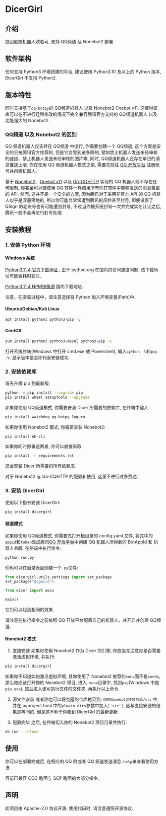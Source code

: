 # DicerGirl

## 介绍
跑团骰娘机器人欧若可, 支持 QQ频道 及 Nonebot2 部署.

## 软件架构
任何支持 Python3 环境搭建的平台, 建议使用 Python3.10 及以上的 Python 版本, DicerGirl 不支持 Python2.

## 版本特性
同时支持基于`qq-botpy`的 QQ频道机器人 以及 Nonebot2 Onebot v11. 这使得该库可以在不进行迁移修改的情况下完全兼容腾讯官方支持的 QQ频道机器人 以及功能强大的 Nonebot2.

### QQ频道 以及 Nonebot2 的区别
QQ 频道机器人仅支持在 QQ频道 中运行, 你需要创建一个 QQ频道, 这个方案是安全的且被腾讯官方推荐的, 但是它会受到诸多限制, 譬如禁止机器人发送未经审核的链接、禁止机器人发送未经审核的图片等, 同时, QQ频道机器人还存在单日的消息推送上限. 你在使用 QQ 频道机器人模式之前, 需要先前往 [QQ 开放平台](https://q.qq.com/) 注册账号并创建机器人.

基于 [Nonebot2](https://github.com/nonebot/nonebot2)、[Onebot v11](https://github.com/botuniverse/onebot) 以及 [Go-CQHTTP](https://github.com/Mrs4s/go-cqhttp) 实现的 QQ 机器人则不存在任何限制, 你甚至可以像使用 QQ 软件一样调用所有你在软件中能够发送的消息类型的 API. 然而, 这并不是一个安全的方案, 因为腾讯对于采用非官方 API 的 QQ 机器人似乎是深恶痛绝的, 所以你可能会常常遭到腾讯的风控甚至封号, 即便设置了 QSign 的老账号也有可能遭到封号, 不过当你被系统封号一次并完成实名认证之后, 腾讯一般不会再进行封号处理.

## 安装教程

### 1. 安装 Python 环境
#### Windows 系统
[Python3.11.4 官方下载地址](https://www.python.org/ftp/python/3.11.4/python-3.11.4-amd64.exe) , 由于 python.org 在国内的访问速度问题, 该下载地址可能会耗时较长.

[Python3.11.4 NPM镜像源](https://registry.npmmirror.com/-/binary/python/3.11.4/python-3.11.4-amd64.exe) 国内下载地址. 

注意，在安装过程中，请注意选择将 Python 加入环境变量(Path)中.

#### Ubuntu/Debian/Kali Linux
```sh
apt install python3 python3-pip -y
```

#### CentOS
```sh
yum install python3 python3-devel python3-pip -y
```

打开系统终端(Windows 中打开 cmd.exe 或 Powershell), 输入`python -V`和`pip -V`, 显示版本信息即代表安装成功.

### 2. 安装依赖库
首先升级 pip 到最新版:
```sh
python -m pip install --upgrade pip
pip install wheel setuptools --upgrade
```

如果你使用 QQ频道模式, 你需要安装 Dicer 所需要的依赖库, 在终端中键入:
```sh
pip install watchdog qq-botpy loguru
```

如果你使用 Nonebot2 模式, 你需要安装 Nonebot2:
```sh
pip install nb-cli
```

如果你同时部署这两者, 你可以直接采取:
```sh
pip install -r requirements.txt
```

这会安装 Dicer 所需要的所有依赖库.

对于 Nonebot2 与 Go-CQHTTP 的配置和使用, 这里不进行过多赘述.

### 3. 安装 DicerGirl
使用以下指令安装 DicerGirl:
```sh
pip install dicergirl
```

#### 频道模式
如果你使用 QQ频道模式, 你需要先打开根目录的 config.yaml 文件, 将其中的`appid`和`token`改成腾讯[QQ 开放平台](https://q.qq.com/)中创建 QQ 机器人所得到的 BotAppId 和 机器人令牌, 在终端中执行命令:
```sh
python run.py
```

你也可以在目录表层创建一个`.py`文件:
```python
from dicergirl.utils.settings import set_package
set_package("qqguild")

from dicer import main

main()
```

它们可以起到相同的效果.

请注意在执行指令之前依照 QQ 开放平台配置自己的机器人，并开启并创建 QQ频道.

#### Nonebot2 模式
1. 直接安装
如果你使用 Nonebot2 作为 Dicer 的引擎, 你应当先注意你是否需要激活虚拟环境, 并执行:
```sh
pip install dicergirl
```

如果你不知道如何激活虚拟环境, 且你使用了 Nonebot2 推荐的`venv`而不是`conda`, 那么你应该打开你的 Nonebot2 项目, 进入`.venv`目录中, 找到`pip`(Windows 中是 `pip.exe`), 然后进入该可执行文件的文件夹, 再执行以上命令.

2. 源文件安装
或者你也可以将克隆的仓库拷贝到: `你的Nonebot2项目目录/src` 中, 并在 pyproject.toml 中的`plugin_dirs`参数中加入`['src']`, 这与直接安装的结果是等同的, 但是这不利于你收到 DicerGirl 的最新更新.

3. 配置完毕
之后, 在终端切入你的 Nonebot2 项目目录并执行:
```sh
nb run --reload
```

## 使用
你可以在部署完成后, 在相应的 QQ 群或者 QQ 频道发送消息`.help`来查看使用方法.

目前已兼容 COC 跑团与 SCP 跑团的大部分指令.

## 声明
此项目由 Apache-2.0 协议开源, 使用代码时, 请注意遵照开源协议.
